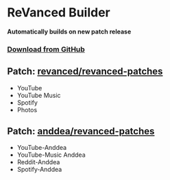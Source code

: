 # ReVanced Builder
**Automatically builds on new patch release** 

### [Download from GitHub](https://github.com/geologically/revanced-apks/releases)

## Patch: [revanced/revanced-patches](https://github.com/revanced/revanced-patches)
- YouTube
- YouTube Music
- Spotify
- Photos

## Patch: [anddea/revanced-patches](https://github.com/anddea/revanced-patches)
- YouTube-Anddea
- YouTube-Music Anddea
- Reddit-Anddea
- Spotify-Anddea
